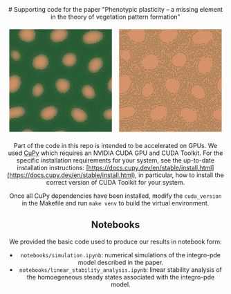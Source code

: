<div align="center">
  # Supporting code for the paper "Phenotypic plasticity – a missing element in the theory of vegetation pattern formation"

  <img src="https://github.com/03bennej/multiscale-fairy-circles/blob/main/images/fc_120.png" width="250"> <img src="https://github.com/03bennej/multiscale-fairy-circles/blob/main/images/fc_129.png" width="250">

Part of the code in this repo is intended to be accelerated on GPUs. We used [CuPy](https://cupy.dev/) which requires an NVIDIA CUDA GPU and CUDA Toolkit. For the specific installation requirements for your system, see the up-to-date installation instructions: [https://docs.cupy.dev/en/stable/install.html](https://docs.cupy.dev/en/stable/install.html), in particular, how to install the correct version of CUDA Toolkit for your system. 

Once all CuPy dependencies have been installed, modify the `cuda_version` in the Makefile and run `make venv` to build the virtual environment. 

## Notebooks

We provided the basic code used to produce our results in notebook form:

- `notebooks/simulation.ipynb`: numerical simulations of the integro-pde model described in the paper.
- `notebooks/linear_stability_analysis.ipynb`: linear stability analysis of the homoegeneous steady states associated with the integro-pde model.

